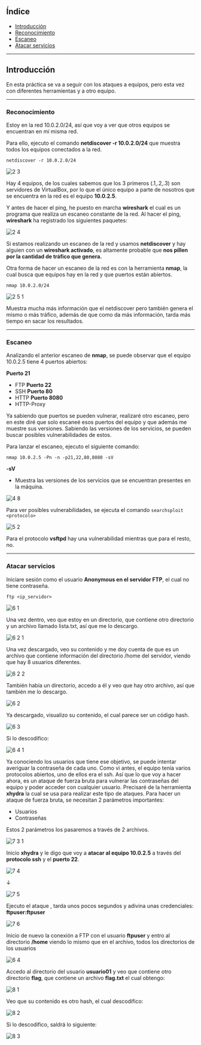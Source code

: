 ## Índice

- [Introducción](#introducción)
- [Reconocimiento](#reconocimiento)
- [Escaneo](#escaneo)
- [Atacar servicios](#atacar-servicios)

---

## Introducción

En esta práctica se va a seguir con los ataques a equipos, pero esta vez con diferentes herramientas y a otro equipo.


---

### Reconocimiento

Estoy en la red 10.0.2.0/24, así que voy a ver que otros equipos se encuentran en mí misma red. 

Para ello, ejecuto el comando **netdiscover -r 10.0.2.0/24** que muestra todos los equipos conectados a la red.

`netdiscover -r 10.0.2.0/24`

![2 3](https://github.com/user-attachments/assets/e801ee33-dd44-4e16-87c7-8feafde52cae)


Hay 4 equipos, de los cuales sabemos que los 3 primeros (.1,.2,.3) son servidores de VirtualBox, por lo que el único equipo a parte de nosotros que se encuentra en la red es el equipo **10.0.2.5**.

Y antes de hacer el ping, he puesto en marcha **wireshark** el cual es un programa que realiza un escaneo constante de la red. 
Al hacer el ping, **wireshark** ha registrado los siguientes paquetes:

![2 4](https://github.com/user-attachments/assets/353ac4e6-0544-4ba9-92cf-fb5ed0a411df)


Si estamos realizando un escaneo de la red y usamos **netdiscover** y hay alguien con un **wireshark activado**, es altamente probable que **nos pillen por la cantidad de tráfico que genera.**

Otra forma de hacer un escaneo de la red es con la herramienta **nmap**, la cual busca que equipos hay en la red y que puertos están abiertos.

`nmap 10.0.2.0/24`

![2 5 1](https://github.com/user-attachments/assets/0f70f108-f84a-4217-b8b9-c6429e13dc17)


Muestra mucha más información que el netdiscover pero también genera el mismo o más tráfico, además de que como da más información, tarda más tiempo en sacar los resultados.

---

### Escaneo

Analizando el anterior escaneo de **nmap**, se puede observar que el equipo 10.0.2.5 tiene 4 puertos abiertos:

**Puerto 21**
- FTP
**Puerto 22**
- SSH
**Puerto 80**
- HTTP
**Puerto 8080**
- HTTP-Proxy


Ya sabiendo que puertos se pueden vulnerar, realizaré otro escaneo, pero en este diré que solo escaneé esos puertos del equipo y que además me muestre sus versiones. 
Sabiendo las versiones de los servicios, se pueden buscar posibles vulnerabilidades de estos. 

Para lanzar el escaneo, ejecuto el siguiente comando:

`nmap 10.0.2.5 -Pn -n -p21,22,80,8080 -sV`

**-sV**
- Muestra las versiones de los servicios que se encuentran presentes en la máquina.

![4 8](https://github.com/user-attachments/assets/29c665f8-860e-406c-9af0-1e9ee4ca8698)


Para ver posibles vulnerabilidades, se ejecuta el comando 
`searchsploit <protocolo>`

![5 2](https://github.com/user-attachments/assets/dae6ae39-db50-4f4c-a14f-948959f7b01e)


Para el protocolo **vsftpd** hay una vulnerabilidad mientras que para el resto, no.

---

### Atacar servicios

Iniciare sesión como el usuario **Anonymous en el servidor FTP**, el cual no tiene contraseña.

`ftp <ip_servidor>`

![6 1](https://github.com/user-attachments/assets/40c5bac8-c014-4774-8d06-d041e43d5cd8)


Una vez dentro, veo que estoy en un directorio, que contiene otro directorio y un archivo llamado lista.txt, así que me lo descargo.

![6 2 1](https://github.com/user-attachments/assets/e6abe019-2ed7-41e2-8a80-ffea8b6a4eaa)


Una vez descargado, veo su contenido y me doy cuenta de que es un archivo que contiene información del directorio /home del servidor, viendo que hay 8 usuarios diferentes.

![6 2 2](https://github.com/user-attachments/assets/a2ed4394-9068-4e5f-9227-457c8e250a46)


También había un directorio, accedo a él y veo que hay otro archivo, así que también me lo descargo.

![6 2](https://github.com/user-attachments/assets/968d2bdd-deb9-4f18-a13e-ab4054cd719a)


Ya descargado, visualizo su contenido, el cual parece ser un código hash.

![6 3](https://github.com/user-attachments/assets/761d04f0-ef02-497e-a730-ca44289f3151)


Si lo descodifico:

![6 4 1](https://github.com/user-attachments/assets/99d13b96-946f-47a7-9fc7-5cb8dc8faaa9)




Ya conociendo los usuarios que tiene ese objetivo, se puede intentar averiguar la contraseña de cada uno.
Como vi antes, el equipo tenía varios protocolos abiertos, uno de ellos era el ssh. 
Así que lo que voy a hacer ahora, es un ataque de fuerza bruta para vulnerar las contraseñas del equipo y poder acceder con cualquier usuario. 
Precisaré de la herramienta **xhydra** la cual se usa para realizar este tipo de ataques. Para hacer un ataque de fuerza bruta, se necesitan 2 parámetros importantes:

- Usuarios
- Contraseñas

Estos 2 parámetros los pasaremos a través de 2 archivos.

![7 3 1](https://github.com/user-attachments/assets/2b090dce-be58-457d-8ea3-657d61ca4a49)


Inicio **xhydra** y le digo que voy a **atacar al equipo 10.0.2.5** a través del **protocolo ssh** y el **puerto 22**.

![7 4](https://github.com/user-attachments/assets/850f9ae3-fca5-42c4-b32a-c1bb5f0f97eb)


↓

![7 5](https://github.com/user-attachments/assets/5fac8fd7-74f3-4acf-97c9-af236e631448)


Ejecuto el ataque , tarda unos pocos segundos y adivina unas credenciales: **ftpuser:ftpuser**

![7 6](https://github.com/user-attachments/assets/dbb8f258-8fc5-4d88-8764-9648b794039c)


Inicio de nuevo la conexión a FTP con el usuario **ftpuser** y entro al directorio **/home** viendo lo mismo que en el archivo, todos los directorios de los usuarios

![6 4](https://github.com/user-attachments/assets/455b5979-c38f-4104-a5e0-eb088f5eade6)


Accedo al directorio del usuario **usuario01** y veo que contiene otro directorio **flag**, que contiene un archivo **flag.txt** el cual obtengo:

![8 1](https://github.com/user-attachments/assets/26ac8e11-72fb-4772-9905-aa3a708f216e)


Veo que su contenido es otro hash, el cual descodifico:

![8 2](https://github.com/user-attachments/assets/e0955409-2a26-44dc-894f-48347a4eeb3c)


Si lo descodifico, saldrá lo siguiente:

![8 3](https://github.com/user-attachments/assets/60a9098a-060f-47e8-8813-826548c4f137)


